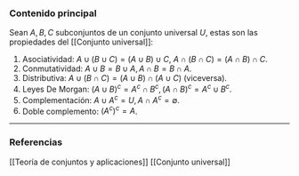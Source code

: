 ### Contenido principal

Sean $A, B, C$ subconjuntos de un conjunto universal $U$, estas son las propiedades del [[Conjunto universal]]:
1. Asociatividad: $A \cup (B \cup C) = (A \cup B) \cup C$, $A \cap (B \cap C) = (A \cap B) \cap C$.
2. Conmutatividad: $A \cup B = B \cup A, A \cap B = B \cap A$.
3. Distributiva: $A \cup (B \cap C) = (A \cup B) \cap (A \cup C)$ (viceversa).
4. Leyes De Morgan: $(A \cup B)^c = A^c \cap B^c, (A \cap B)^c = A^c \cup B^c$.
5. Complementación: $A \cup A^c = U, A \cap A^c = \emptyset$.
6. Doble complemento: $(A^c)^c = A$.

--- 
### Referencias
[[Teoría de conjuntos y aplicaciones]]
[[Conjunto universal]]